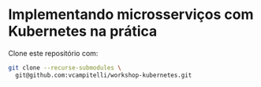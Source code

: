 # Implementando microsserviços com Kubernetes na prática

Clone este repositório com:
```sh
git clone --recurse-submodules \
  git@github.com:vcampitelli/workshop-kubernetes.git
```
